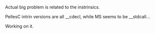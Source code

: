 Actual big problem is related to the instrinsics.

PellesC intrin versions are all __cdecl, while MS seems to be __stdcall...

Working on it.
